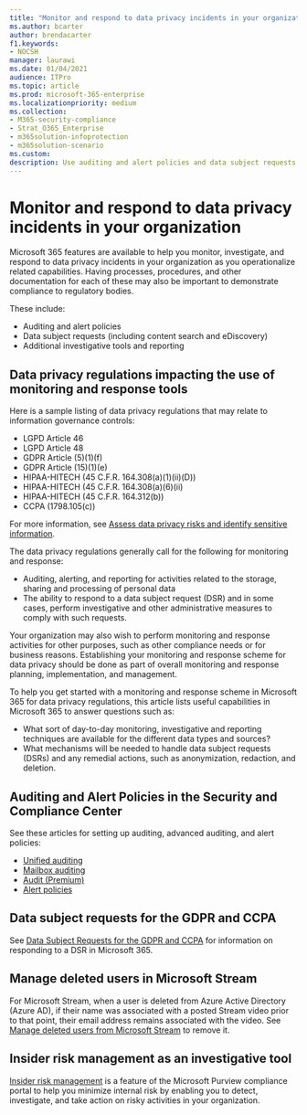 ```yaml
---
title: "Monitor and respond to data privacy incidents in your organization"
ms.author: bcarter
author: brendacarter
f1.keywords:
- NOCSH
manager: laurawi
ms.date: 01/04/2021
audience: ITPro
ms.topic: article
ms.prod: microsoft-365-enterprise
ms.localizationpriority: medium
ms.collection: 
- M365-security-compliance
- Strat_O365_Enterprise
- m365solution-infoprotection
- m365solution-scenario
ms.custom: 
description: Use auditing and alert policies and data subject requests to monitor and respond to personal data incidents.
---
```


# Monitor and respond to data privacy incidents in your organization

Microsoft 365 features are available to help you monitor, investigate, and respond to data privacy incidents in your organization as you operationalize related capabilities. Having processes, procedures, and other documentation for each of these may also be important to demonstrate compliance to regulatory bodies.

These include: 

- Auditing and alert policies
- Data subject requests (including content search and eDiscovery)
- Additional investigative tools and reporting

## Data privacy regulations impacting the use of monitoring and response tools

Here is a sample listing of data privacy regulations that may relate to information governance controls:

- LGPD Article 46
- LGPD Article 48
- GDPR Article (5)(1)(f)
- GDPR Article (15)(1)(e)
- HIPAA-HITECH (45 C.F.R. 164.308(a)(1)(ii)(D))
- HIPAA-HITECH (45 C.F.R. 164.308(a)(6)(ii)
- HIPAA-HITECH (45 C.F.R. 164.312(b))
- CCPA (1798.105(c))

For more information, see [Assess data privacy risks and identify sensitive information](information-protection-deploy-assess.md).

The data privacy regulations generally call for the following for monitoring and response:

- Auditing, alerting, and reporting for activities related to the storage, sharing and processing of personal data
- The ability to respond to a data subject request (DSR) and in some cases, perform investigative and other administrative measures to comply with such requests.

Your organization may also wish to perform monitoring and response activities for other purposes, such as other compliance needs or for business reasons. Establishing your monitoring and response scheme for data privacy should be done as part of overall monitoring and response planning, implementation, and management.

To help you get started with a monitoring and response scheme in Microsoft 365 for data privacy regulations, this article lists useful capabilities in Microsoft 365 to answer questions such as: 

- What sort of day-to-day monitoring, investigative and reporting techniques are available for the different data types and sources?
- What mechanisms will be needed to handle data subject requests (DSRs) and any remedial actions, such as anonymization, redaction, and deletion.

## Auditing and Alert Policies in the Security and Compliance Center

See these articles for setting up auditing, advanced auditing, and alert policies:

- [Unified auditing](../compliance/search-the-audit-log-in-security-and-compliance.md)
- [Mailbox auditing](../compliance/enable-mailbox-auditing.md)
- [Audit (Premium)](../compliance/advanced-audit.md)
- [Alert policies](../compliance/alert-policies.md)

## Data subject requests for the GDPR and CCPA

See [Data Subject Requests for the GDPR and CCPA](/compliance/regulatory/gdpr-dsr-Office365) for information on responding to a DSR in Microsoft 365.

## Manage deleted users in Microsoft Stream

For Microsoft Stream, when a user is deleted from Azure Active Directory (Azure AD), if their name was associated with a posted Stream video prior to that point, their email address remains associated with the video. See [Manage deleted users from Microsoft Stream](/stream/managing-deleted-users) to remove it.

## Insider risk management as an investigative tool

[Insider risk management](../compliance/insider-risk-management.md) is a feature of the Microsoft Purview compliance portal to help you minimize internal risk by enabling you to detect, investigate, and take action on risky activities in your organization.